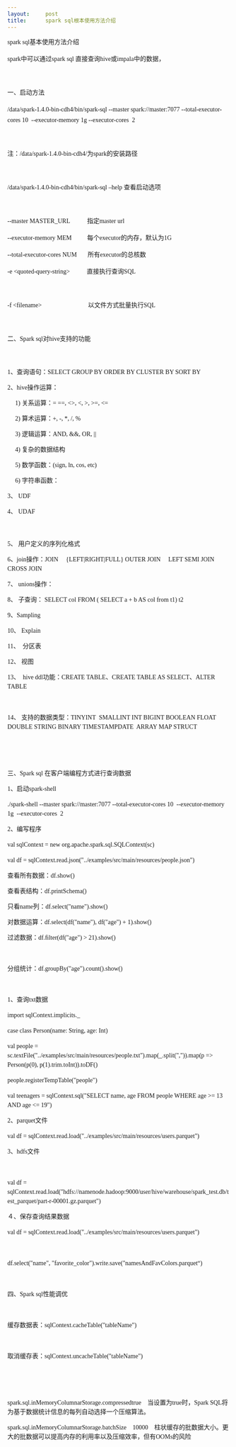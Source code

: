 ```yaml
---
layout:     post
title:      spark sql根本使用方法介绍
---
```

<div id="article_content" class="article_content clearfix csdn-tracking-statistics" data-pid="blog" data-mod="popu_307" data-dsm="post">
								            <link rel="stylesheet" href="https://csdnimg.cn/release/phoenix/template/css/ck_htmledit_views-f76675cdea.css">
						<div class="htmledit_views" id="content_views">
                
<span style="font-family:Tahoma;font-size:14px;line-height:24px;">spark sql基本使用方法介绍</span><br style="font-family:Tahoma;font-size:14px;line-height:24px;"><div class="iteye-blog-content-contain" style="font-family:Tahoma;font-size:14px;line-height:24px;">
<p style="vertical-align:baseline;">
spark中可以通过spark sql 直接查询hive或impala中的数据，</p>
<p style="vertical-align:baseline;">
 </p>
<p style="vertical-align:baseline;">
一、启动方法</p>
<p style="vertical-align:baseline;">
/data/spark-1.4.0-bin-cdh4/bin/spark-sql --master spark://master:7077 --total-executor-cores 10  --executor-memory 1g --executor-cores  2</p>
<p style="vertical-align:baseline;">
 </p>
<p style="vertical-align:baseline;">
注：/data/spark-1.4.0-bin-cdh4/为spark的安装路径</p>
<p style="vertical-align:baseline;">
 </p>
<p style="vertical-align:baseline;">
/data/spark-1.4.0-bin-cdh4/bin/spark-sql –help 查看启动选项</p>
<p style="vertical-align:baseline;">
 </p>
<p style="vertical-align:baseline;">
--master MASTER_URL           指定master url</p>
<p style="vertical-align:baseline;">
--executor-memory MEM          每个executor的内存，默认为1G</p>
<p style="vertical-align:baseline;">
--total-executor-cores NUM       所有executor的总核数</p>
<p style="vertical-align:baseline;">
-e &lt;quoted-query-string&gt;           直接执行查询SQL</p>
<p>
 </p>
<p style="vertical-align:baseline;">
-f &lt;filename&gt;                              以文件方式批量执行SQL</p>
<p style="vertical-align:baseline;">
 </p>
<p style="vertical-align:baseline;">
二、Spark sql对hive支持的功能</p>
<p style="vertical-align:baseline;">
 </p>
<p style="line-height:21px;vertical-align:baseline;">
1、查询语句：SELECT GROUP BY ORDER BY CLUSTER BY SORT BY</p>
<p style="line-height:21px;vertical-align:baseline;">
2、hive操作运算：</p>
<p style="line-height:21px;vertical-align:baseline;">
     1) 关系运算：= ==, &lt;&gt;, &lt;, &gt;, &gt;=, &lt;=</p>
<p style="line-height:21px;vertical-align:baseline;">
     2) 算术运算：+, -, *, /, %</p>
<p style="line-height:21px;vertical-align:baseline;">
     3) 逻辑运算：AND, &amp;&amp;, OR, ||</p>
<p style="line-height:21px;vertical-align:baseline;">
     4) 复杂的数据结构</p>
<p style="line-height:21px;vertical-align:baseline;">
     5) 数学函数：(sign, ln, cos, etc)</p>
<p style="line-height:21px;vertical-align:baseline;">
     6) 字符串函数：</p>
<p style="line-height:21px;vertical-align:baseline;">
3、 UDF</p>
<p style="line-height:21px;vertical-align:baseline;">
4、 UDAF</p>
<p style="vertical-align:baseline;">
 </p>
<p style="line-height:21px;vertical-align:baseline;">
5、 用户定义的序列化格式</p>
<p style="line-height:21px;vertical-align:baseline;">
6、join操作：JOIN     {LEFT|RIGHT|FULL} OUTER JOIN     LEFT SEMI JOIN    CROSS JOIN</p>
<p style="line-height:21px;vertical-align:baseline;">
7、 unions操作：</p>
<p style="margin-left:0in;line-height:21px;vertical-align:baseline;">
8、 子查询： SELECT col FROM ( SELECT a + b AS col from t1) t2</p>
<p style="line-height:21px;vertical-align:baseline;">
9、Sampling </p>
<p style="margin-left:0in;line-height:21px;vertical-align:baseline;">
10、 Explain</p>
<p style="margin-left:0in;line-height:21px;vertical-align:baseline;">
11、  分区表</p>
<p style="margin-left:0in;line-height:21px;vertical-align:baseline;">
12、 视图</p>
<p style="margin-left:0in;line-height:21px;vertical-align:baseline;">
13、  hive ddl功能：CREATE TABLE、CREATE TABLE AS SELECT、ALTER TABLE     </p>
<p style="line-height:21px;vertical-align:baseline;">
 </p>
<p style="margin-left:0in;line-height:21px;vertical-align:baseline;">
14、 支持的数据类型：TINYINT  SMALLINT INT BIGINT BOOLEAN FLOAT DOUBLE STRING BINARY TIMESTAMPDATE  ARRAY MAP STRUCT</p>
<p style="margin-left:0in;line-height:21px;vertical-align:baseline;">
 </p>
<p style="margin-left:0in;line-height:21px;vertical-align:baseline;">
 </p>
<p style="line-height:21px;vertical-align:baseline;">
三、Spark sql 在客户端编程方式进行查询数据</p>
<p style="line-height:21px;vertical-align:baseline;">
1、启动spark-shell</p>
<p style="line-height:21px;vertical-align:baseline;">
./spark-shell --master spark://master:7077 --total-executor-cores 10  --executor-memory 1g  --executor-cores  2</p>
<p style="line-height:21px;vertical-align:baseline;">
2、编写程序</p>
<p style="line-height:21px;vertical-align:baseline;">
val sqlContext = new org.apache.spark.sql.SQLContext(sc)</p>
<p style="line-height:21px;vertical-align:baseline;">
val df = sqlContext.read.json("../examples/src/main/resources/people.json")</p>
<p style="line-height:21px;vertical-align:baseline;">
查看所有数据：df.show()</p>
<p style="line-height:21px;vertical-align:baseline;">
查看表结构：df.printSchema()</p>
<p style="line-height:21px;vertical-align:baseline;">
只看name列：df.select("name").show()</p>
<p style="line-height:21px;vertical-align:baseline;">
对数据运算：df.select(df("name"), df("age") + 1).show()</p>
<p style="line-height:21px;vertical-align:baseline;">
过滤数据：df.filter(df("age") &gt; 21).show()</p>
<p style="margin-left:0in;line-height:21px;vertical-align:baseline;">
 </p>
<p style="line-height:21px;vertical-align:baseline;">
分组统计：df.groupBy("age").count().show()</p>
<p style="line-height:21px;vertical-align:baseline;">
 </p>
<p style="line-height:21px;vertical-align:baseline;">
1、查询txt数据</p>
<p style="line-height:21px;vertical-align:baseline;">
import sqlContext.implicits._</p>
<p style="line-height:21px;vertical-align:baseline;">
case class Person(name: String, age: Int)</p>
<p style="line-height:21px;vertical-align:baseline;">
val people = sc.textFile("../examples/src/main/resources/people.txt").map(_.split(",")).map(p =&gt; Person(p(0), p(1).trim.toInt)).toDF()</p>
<p style="line-height:21px;vertical-align:baseline;">
people.registerTempTable("people")</p>
<p style="line-height:21px;vertical-align:baseline;">
val teenagers = sqlContext.sql("SELECT name, age FROM people WHERE age &gt;= 13 AND age &lt;= 19")</p>
<p style="line-height:21px;vertical-align:baseline;">
2、parquet文件</p>
<p style="line-height:21px;vertical-align:baseline;">
val df = sqlContext.read.load("../examples/src/main/resources/users.parquet")</p>
<p style="line-height:21px;vertical-align:baseline;">
3、hdfs文件</p>
<p style="line-height:21px;vertical-align:baseline;">
 </p>
<p style="line-height:21px;vertical-align:baseline;">
val df = sqlContext.read.load("hdfs://namenode.hadoop:9000/user/hive/warehouse/spark_test.db/test_parquet/part-r-00001.gz.parquet")</p>
<p style="line-height:21px;vertical-align:baseline;">
４、保存查询结果数据</p>
<p style="line-height:21px;vertical-align:baseline;">
val df = sqlContext.read.load("../examples/src/main/resources/users.parquet")</p>
<p style="line-height:21px;vertical-align:baseline;">
 </p>
<p style="line-height:21px;vertical-align:baseline;">
df.select("name", "favorite_color").write.save("namesAndFavColors.parquet“)</p>
<p style="line-height:21px;vertical-align:baseline;">
 </p>
<p style="line-height:21px;vertical-align:baseline;">
四、Spark sql性能调优</p>
<p style="line-height:21px;vertical-align:baseline;">
 </p>
<p style="line-height:21px;vertical-align:baseline;">
缓存数据表：sqlContext.cacheTable("tableName")</p>
<p style="line-height:21px;vertical-align:baseline;">
 </p>
<p style="line-height:21px;vertical-align:baseline;">
取消缓存表：sqlContext.uncacheTable("tableName")</p>
<p style="line-height:21px;vertical-align:baseline;">
 </p>
<p style="line-height:21px;vertical-align:baseline;">
 </p>
<p style="line-height:21px;vertical-align:baseline;">
spark.sql.inMemoryColumnarStorage.compressedtrue　当设置为true时，Spark SQL将为基于数据统计信息的每列自动选择一个压缩算法。</p>
<p style="line-height:21px;vertical-align:baseline;">
spark.sql.inMemoryColumnarStorage.batchSize　10000　柱状缓存的批数据大小。更大的批数据可以提高内存的利用率以及压缩效率，但有OOMs的风险</p>
</div>
            </div>
                </div>